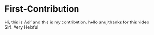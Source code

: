 # First-Contribution
Hi, this is Asif and this is my contribution.
hello anuj thanks for this video Sir!. Very Helpful

